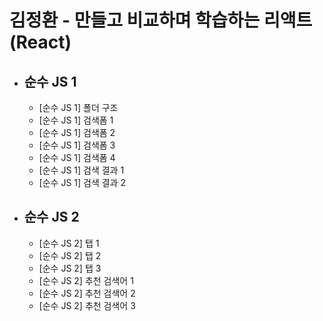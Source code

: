# 김정환 - 만들고 비교하며 학습하는 리액트 (React)
- 순수 JS 1
  - 
  - [순수 JS 1] 폴더 구조
  - [순수 JS 1] 검색폼 1
  - [순수 JS 1] 검색폼 2
  - [순수 JS 1] 검색폼 3
  - [순수 JS 1] 검색폼 4
  - [순수 JS 1] 검색 결과 1
  - [순수 JS 1] 검색 결과 2
- 순수 JS 2
  - 
  - [순수 JS 2] 탭 1
  - [순수 JS 2] 탭 2
  - [순수 JS 2] 탭 3
  - [순수 JS 2] 추천 검색어 1
  - [순수 JS 2] 추천 검색어 2
  - [순수 JS 2] 추천 검색어 3